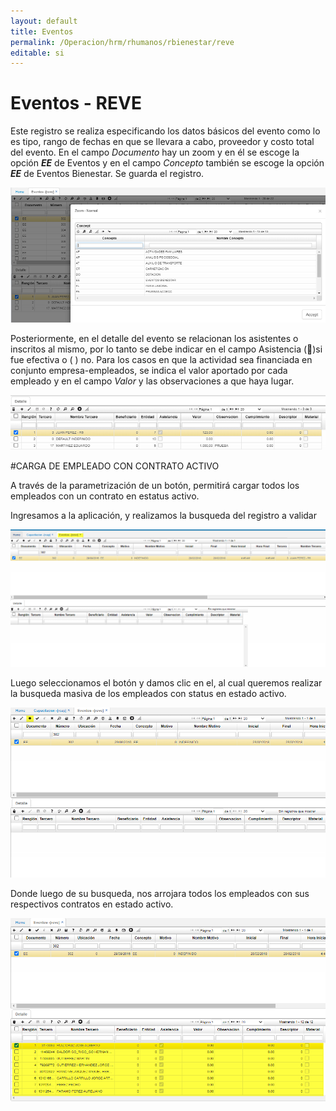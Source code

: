 ```yaml
---
layout: default
title: Eventos
permalink: /Operacion/hrm/rhumanos/rbienestar/reve
editable: si
---
```


# Eventos - REVE  

Este registro se realiza especificando los datos básicos del evento como lo es tipo, rango de fechas en que se llevara a cabo, proveedor y costo total del evento.  En el campo _Documento_ hay un zoom y en él se escoge la opción **_EE_** de Eventos y en el campo _Concepto_ también se escoge la opción **_EE_** de Eventos Bienestar.  Se guarda el registro.

![](reve.png)

Posteriormente, en el detalle del evento se relacionan los asistentes o inscritos al mismo, por lo tanto se debe indicar en el campo Asistencia ()si fue efectiva o ( ) no. Para los casos en que la actividad sea financiada en conjunto empresa-empleados, se indica el valor aportado por cada empleado y en el campo  _Valor_ y las observaciones a que haya lugar.  


![](reve1.png)

#CARGA DE EMPLEADO CON CONTRATO ACTIVO

A través de la parametrización de un botón, permitirá cargar todos los empleados con un contrato en estatus activo. 

Ingresamos a la aplicación, y realizamos la busqueda del registro a validar 

![](reve2.png)

Luego seleccionamos el botón y damos clic en el, al cual queremos realizar la busqueda masiva de los empleados con status en estado activo.

![](reve3.png)

Donde luego de su busqueda, nos arrojara todos los empleados con sus respectivos contratos en estado activo.

![](reve4.png)

